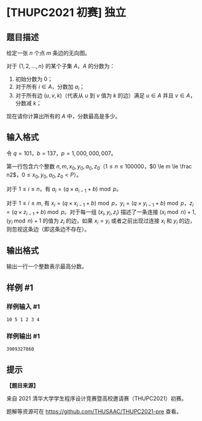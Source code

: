 # [THUPC2021 初赛] 独立

## 题目描述

给定一张 $n$ 个点 $m$ 条边的无向图。

对于 $\{1, 2, \ldots , n\}$ 的某个子集 $A$，$A$ 的分数为：

1. 初始分数为 $0$；
2. 对于所有 $i \in A$，分数加 $a_i$；
3. 对于所有边 $(u, v, k)$（代表从 $u$ 到 $v$ 值为 $k$ 的边）满足 $u \in A$ 并且 $v \in A$，分数减 $k$；

现在请你计算出所有的 $A$ 中，分数最高是多少。

## 输入格式

令 $q = 101$，$b = 137$，$p = 1, 000, 000, 007$。

第一行包含六个整数 $n, m, x_0, y_0, a_0, z_0$（$1 \le n \le 100000$，$0 \le m \le \frac n2$，$0 \le x_0, y_0, a_0, z_0 < P$）。

对于 $1 \le i \le n$，有 $a_i = (q \times a_{i - 1} + b) \bmod p$。

对于 $1 \le i \le m$, 有 $x_i = (q \times x_{i − 1} + b) \bmod p$，$y_i = (q \times y_{i − 1} + b) \bmod p$，$z_i = (q \times z_{i − 1} + b) \bmod p$。对于每一组 $(x_i, y_i, z_i)$ 描述了一条连接 $(x_i \bmod n) + 1, (y_i \bmod n) + 1$ 的值为 $z_i$ 的边，如果 $x_i = y_i$ 或者之前出现过连接 $x_i$ 和 $y_i$ 的边，则忽视这条边（即这条边不存在）。

## 输出格式

输出一行一个整数表示最高分数。

## 样例 #1

### 样例输入 #1
```
10 5 1 2 3 4
```

### 样例输出 #1

```
3909327860
```

## 提示

**【题目来源】**

来自 2021 清华大学学生程序设计竞赛暨高校邀请赛（THUPC2021）初赛。

题解等资源可在 <https://github.com/THUSAAC/THUPC2021-pre> 查看。
